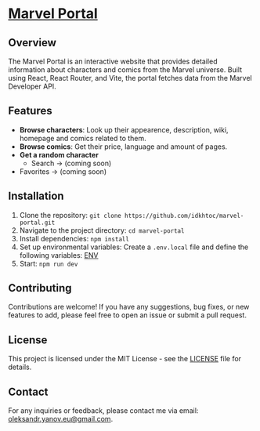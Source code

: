 # [Marvel Portal](https://idkhtoc.github.io/marvel-portal/)

## Overview

The Marvel Portal is an interactive website that provides detailed information about characters and comics from the Marvel universe. 
Built using React, React Router, and Vite, the portal fetches data from the Marvel Developer API.

## Features

-   **Browse characters**: Look up their appearence, description, wiki, homepage and comics related to them.
-   **Browse comics**: Get their price, language and amount of pages.
-   **Get a random character**
	- Search -> (coming soon)
  - Favorites -> (coming soon)

## Installation

1. Clone the repository: `git clone https://github.com/idkhtoc/marvel-portal.git`
2. Navigate to the project directory: `cd marvel-portal`
3. Install dependencies: `npm install`
4. Set up environmental variables: Create a `.env.local` file and define the following variables: [ENV](ENV.md)
5. Start: `npm run dev`

## Contributing

Contributions are welcome! If you have any suggestions, bug fixes, or new features to add, please feel free to open an issue or submit a pull request.

## License

This project is licensed under the MIT License - see the [LICENSE](LICENSE) file for details.

## Contact

For any inquiries or feedback, please contact me via email: oleksandr.yanov.eu@gmail.com.
